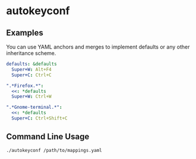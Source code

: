 # autokeyconf

## Examples

You can use YAML anchors and merges to implement defaults or any other inheritance scheme.

```yaml
defaults: &defaults
  Super+W: Alt+F4
  Super+C: Ctrl+C

".*Firefox.*":
  <<: *defaults
  Super+W: Ctrl+W

".*Gnome-terminal.*":
  <<: *defaults
  Super+C: Ctrl+Shift+C
```

## Command Line Usage

```bash
./autokeyconf /path/to/mappings.yaml
```

